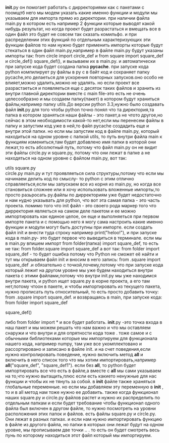 __init__.py  он помогает работать с дирректориями как с пакетами
с поомщтб  него мы модем указать какие именно функции и модули мы указываем для импорта прямо из директории. при наличии файла main.py в котором есть например 2 функции которые выводят какой нибудь результат, но когда проект будет разрастаться и вмещать все в один файл это будет не совсем так сказать комильфо. и при распределении этих функций по отдельным характеризующих эти функции файлов то нам нужно будет применить импорты которые будут стекаться в один файл main.py,например в файле main.py будут указаны импорты так: from circle import circle_def и from square import square_def и circle_def()  square_def(), и вызываем их в main.py. и автоматически при запуске кода будет создана папка __pycache__. при запуске кода python компилирует py файлы в py c в байт код и сохраняет папку pycache,это делаеться для ускорения повторных запусков.оно особо не влияет,можно удалить,можно не удалять. но если проект все разрастаеться и появляеться еще с десяток таких файлов и зранить из внутри главной директории вместе с main file-это есть не очень целесообразно и мы создаем папку(пакет) в котором будут храниться файлы,например папку utils.До версии python 3.3,нужно было создавать файл __init__.py для того чтобы python точно понял что та директория,та папка в котором зраняться наши файлы - это пакет,а не чтото другое,но сейчас в этом необходимости какой-то нет,если мы перенесем файлы в папку и запустим код уже в ней,то файл pycаche создадить еще и внутри этой папки. но если мы запустим код в файле main.py, который находиться на одном уровне с папкой utils, то путь внутри файла main к функциям измениться,там будет добавлено имя папки в которой они лежат,то есть абсолютный путь, потому что файл main.py он не видит эти файлы  circle.py и square.py, потому что они лежат в папке а не находяться на одном уровне с файлом main.py, вот так:

utils 
    square.py   
    circle.py
main.py 
и тут проявляеться сила структуры,потому что если мы начинаем делить код по смыслу- то python с этим отлично справляеться,если мы запускаем все из корня из main.py, но когда все становиться сложнее или я хочу использовать вложенные импорты,то просто разьросать py.файлы по дирректориям уже будет недостаточно и нам нудно указывать для python, что вот эта самая папка - это часть проекта. помимо того что init файл - это своего рода маркер того что дирректория являеться на самом деле пакетом и ее можно импортировать как единое целое, он еще и выполняеться при первом импорте пакета и с помощью него я могу сама настроить какие именно функции и модули могут быть доступны при импорте. если создать файл init и внести туда строку например print("heloo!"), и при запуске кода в main.py- это будет первое что выведиться в терминале.
если мы в main.py впишем импорт  from folder(папка) import square_def, то есть не так: from folder.square import square_def а вот так: from folder import square_def - то будет ошибка потому что Python не сможет её найти и тут мы открываем файл init  и вносим в него запись: from .square import square_def .и обязательно с точкой,почему,потому что при запуске кода который лежит на другом уровне мы уже будем находиться внутри пакета с этими файлами,потому что внутри init.py мы уже находимся внутри пакета, и python ищет square.py в корне проекта, а его там нет,потому чтоон в пакете,   и чтобы импортировать из текущего пакета, нужно прописать путь относительный, то есть просто добавить точку: from .square import square_def.  и возвращаясь в main, при запуске кода: 
from folder import square_def 

square_def()

либо from folder import * и все будет работать. __init__.py -это точка входа в наш пакет и мы можем решать что нам важно и что мы оставляем снаружи и что внутри и для опрятности кода тоже . тоже самое и с обычными библиотеками которые мы импортируем для функционала нашего кода, например numpy, там уже все укомплектовано и рассортировано и записано в файле init.  и на счет поведения,если нужно контролировать поведение, нужно включить метод __all__ и включить в него список того что мы хотим импортировать,например __all__("square_def", "square_def1"). если без __all__, то python будет импортировать все что есть в файле,а вместе с __all__ мы сами указываем на то,что нужно вытащить,плюс если есть какието ненужные для нас функции и чтобы их не тянуть за собой. в __init__ файле также храняться глобальные  переменные. но если мы добавляем эту переменную в __init__ , то и в all метод нам тоже нужно ее добавить. также когда функционал наших square.py и circle.py файлов растет и нужно их распределить по  отдельным папкам и если будет требование чтобы функционал одного файла был включен в другом файле, то нужно посмотреть на уровни расположения этих папок и файлов. есть файлы square.py и circle.py. Они лежат в разных папках. и если нам нужно импортировать функцию в файле из другого файла, но папки в которых они лежат будут на одном уровне, мы прописываем две точки .. .
 то есть он будет смотреть весь пунь по которому находиться этот файл который мы импортируем.